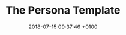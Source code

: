 ---
date: 2018-07-15 09:37:46 +0100
title: "The Persona Template"
description: "The template captures the persona’s picture and name; the persona’s details including demographics, lifestyle, and job-related information; and the persona’s goal: the benefits to be achieved or the problems to be solved, and the reason why the persona would want to use or purchase the product."
category:
- Customer discovery
link: 'https://www.romanpichler.com/tools/the-persona-template/'
resource-type: 
- _resource-types/canvases.md
---